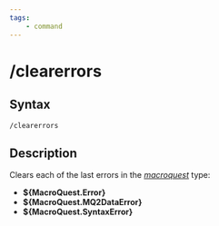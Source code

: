 ```yaml
---
tags:
    - command
---
```

# /clearerrors

## Syntax
<!--cmd-syntax-start-->
```eqcommand
/clearerrors
```
<!--cmd-syntax-end-->

## Description
<!--cmd-desc-start-->
Clears each of the last errors in the [_macroquest_](../../reference/data-types/datatype-macroquest.md) type:

* **${MacroQuest.Error}**
* **${MacroQuest.MQ2DataError}**
* **${MacroQuest.SyntaxError}**
<!--cmd-desc-end-->
